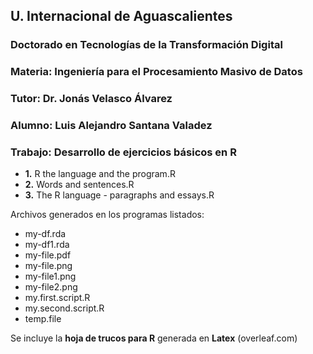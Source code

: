 ## U. Internacional de Aguascalientes
### Doctorado en Tecnologías de la Transformación Digital
### Materia: Ingeniería para el Procesamiento Masivo de Datos
### Tutor: Dr. Jonás Velasco Álvarez
### Alumno: Luis Alejandro Santana Valadez
### Trabajo: Desarrollo de ejercicios básicos en R

*	**1.** R the language and the program.R
*	**2.** Words and sentences.R
*	**3.** The R language - paragraphs and essays.R

Archivos generados en los programas listados:
*	my-df.rda
*	my-df1.rda
*	my-file.pdf
*	my-file.png
*	my-file1.png
*	my-file2.png
*	my.first.script.R
*	my.second.script.R
*	temp.file

Se incluye la **hoja de trucos para R** generada en **Latex** (overleaf.com)
